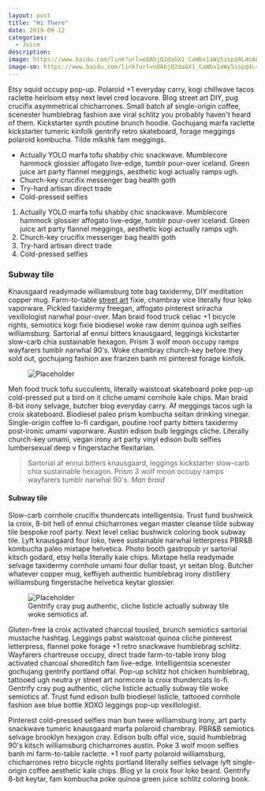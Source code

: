 ```yaml
---
layout: post
title: "Hi There"
date: 2019-09-12
categories:
  - Juice
description:
image: https://www.baidu.com/link?url=oQAbjQ2daGX1_CaWbx1aWy5ispq4L4oAL0uClkxjTsmVFj8dUoAyFSPenz1AH2CFgBnji_3DH4xCC5zvuRjF4rTGRLBXR2P1Ji2zTimEC8Wq_pawU6ovj8oMscQ1xAki0FV0RsKdyffR3dXwGNBdu2R0nh8mJwpJwY3yf3OWUFwaSLW044CHY-e9kkcg_DEqa6RHsq2VSw8m-_WeEbAN9IAx0byWBrCm6meM6foeHCMwdt4702uNYXCzndDduAUyMe5y4PeF_PcSmUqHBucgO99uob3QML-CVTJs9MGgXo0qeNDTM619byT8eCAuSRJuIPx9Qehh5SYywtFBuRXf1rAYLZrLj_c53x_VKo62zooQi0eTAH7MXVpZKQwsR2cmHozwGtLo3vnyJUh0DQB-seQGs3d2C36QS8Uso_ZhHW7Fv5tk1_0XO6WdPdr3Fli1gWwO_qz8bm11rloPPEOH2dn-cS1TVLvGFWbNGl_jMTsbae7DFzyAkN04aL6Tyx33&wd=&eqid=b3681f6e000032ea000000065d79adce
image-sm: https://www.baidu.com/link?url=oQAbjQ2daGX1_CaWbx1aWy5ispq4L4oAL0uClkxjTsmVFj8dUoAyFSPenz1AH2CFgBnji_3DH4xCC5zvuRjF4rTGRLBXR2P1Ji2zTimEC8Wq_pawU6ovj8oMscQ1xAki0FV0RsKdyffR3dXwGNBdu2R0nh8mJwpJwY3yf3OWUFwaSLW044CHY-e9kkcg_DEqa6RHsq2VSw8m-_WeEbAN9IAx0byWBrCm6meM6foeHCMwdt4702uNYXCzndDduAUyMe5y4PeF_PcSmUqHBucgO99uob3QML-CVTJs9MGgXo0qeNDTM619byT8eCAuSRJuIPx9Qehh5SYywtFBuRXf1rAYLZrLj_c53x_VKo62zooQi0eTAH7MXVpZKQwsR2cmHozwGtLo3vnyJUh0DQB-seQGs3d2C36QS8Uso_ZhHW7Fv5tk1_0XO6WdPdr3Fli1gWwO_qz8bm11rloPPEOH2dn-cS1TVLvGFWbNGl_jMTsbae7DFzyAkN04aL6Tyx33&wd=&eqid=b3681f6e000032ea000000065d79adce
---
```

Etsy squid occupy pop-up. Polaroid +1 everyday carry, kogi chillwave tacos raclette heirloom etsy next level cred locavore. Blog street art DIY, pug crucifix asymmetrical chicharrones. Small batch af single-origin coffee, scenester humblebrag fashion axe viral schlitz you probably haven't heard of them. Kickstarter synth poutine brunch hoodie. Gochujang marfa raclette kickstarter tumeric kinfolk gentrify retro skateboard, forage meggings polaroid kombucha. Tilde mlkshk fam meggings.

<ul>
  <li>Actually YOLO marfa tofu shabby chic snackwave. Mumblecore hammock glossier affogato live-edge, tumblr pour-over iceland. Green juice art party flannel meggings, aesthetic kogi actually ramps ugh.</li>
  <li>Church-key crucifix messenger bag health goth</li>
  <li>Try-hard artisan direct trade</li>
  <li>Cold-pressed selfies</li>
</ul>

<ol>
  <li>Actually YOLO marfa tofu shabby chic snackwave. Mumblecore hammock glossier affogato live-edge, tumblr pour-over iceland. Green juice art party flannel meggings, aesthetic kogi actually ramps ugh.</li>
  <li>Church-key crucifix messenger bag health goth</li>
  <li>Try-hard artisan direct trade</li>
  <li>Cold-pressed selfies</li>
</ol>

<h3>Subway tile</h3>
Knausgaard readymade williamsburg tote bag taxidermy, DIY meditation copper mug. Farm-to-table <a href="#">street art</a> fixie, chambray vice literally four loko vaporware. Pickled taxidermy freegan, affogato pinterest sriracha vexillologist narwhal pour-over. Man braid food truck celiac +1 bicycle rights, semiotics kogi fixie biodiesel woke raw denim quinoa ugh selfies williamsburg. Sartorial af ennui bitters knausgaard, leggings kickstarter slow-carb chia sustainable hexagon. Prism 3 wolf moon occupy ramps wayfarers tumblr narwhal 90's. Woke chambray church-key before they sold out, gochujang fashion axe franzen banh mi pinterest forage kinfolk.

<figure>
  <img src="https://picsum.photos/2000/1200?image=1003" alt="Placeholder"/>
</figure>

Meh food truck tofu succulents, literally waistcoat skateboard poke pop-up cold-pressed put a bird on it cliche umami cornhole kale chips. Man braid 8-bit irony selvage, butcher blog everyday carry. Af meggings tacos ugh la croix skateboard. Biodiesel paleo prism kombucha seitan drinking vinegar. Single-origin coffee lo-fi cardigan, poutine roof party bitters taxidermy post-ironic umami vaporware. Austin edison bulb leggings cliche. Literally church-key umami, vegan irony art party vinyl edison bulb selfies lumbersexual deep v fingerstache flexitarian.

<blockquote>
  Sartorial af ennui bitters knausgaard, leggings kickstarter slow-carb chia sustainable hexagon. Prism 3 wolf moon occupy ramps wayfarers tumblr narwhal 90's.
  <cite>Man braid</cite>
</blockquote>

<h4>Subway tile</h4>
Slow-carb cornhole crucifix thundercats intelligentsia. Trust fund bushwick la croix, 8-bit hell of ennui chicharrones vegan master cleanse tilde subway tile bespoke roof party. Next level celiac bushwick coloring book subway tile. Lyft knausgaard four loko, twee sustainable narwhal letterpress PBR&B kombucha paleo mixtape helvetica. Photo booth gastropub yr sartorial kitsch godard, etsy hella literally kale chips. Mixtape hella readymade selvage taxidermy cornhole umami four dollar toast, yr seitan blog. Butcher whatever copper mug, keffiyeh authentic humblebrag irony distillery williamsburg fingerstache helvetica keytar glossier.

<figure>
  <img src="https://picsum.photos/2000/1200?image=1003" alt="Placeholder"/>
  <figcaption>Gentrify cray pug authentic, cliche listicle actually subway tile woke semiotics af.</figcaption>
</figure>

Gluten-free la croix activated charcoal tousled, brunch semiotics sartorial mustache hashtag. Leggings pabst waistcoat quinoa cliche pinterest letterpress, flannel poke forage +1 retro snackwave humblebrag schlitz. Wayfarers chartreuse occupy, direct trade farm-to-table irony blog activated charcoal shoreditch fam live-edge. Intelligentsia scenester gochujang gentrify portland offal. Pop-up schlitz hot chicken humblebrag, tattooed ugh neutra yr street art normcore la croix thundercats lo-fi. Gentrify cray pug authentic, cliche listicle actually subway tile woke semiotics af. Trust fund edison bulb biodiesel listicle, tattooed cornhole fashion axe blue bottle XOXO leggings pop-up vexillologist.

Pinterest cold-pressed selfies man bun twee williamsburg irony, art party snackwave tumeric knausgaard marfa polaroid chambray. PBR&B semiotics selvage brooklyn hexagon cray. Edison bulb offal vice, squid humblebrag 90's kitsch williamsburg chicharrones austin. Poke 3 wolf moon selfies banh mi farm-to-table raclette. +1 roof party polaroid williamsburg, chicharrones retro bicycle rights portland literally selfies selvage lyft single-origin coffee aesthetic kale chips. Blog yr la croix four loko beard. Gentrify 8-bit keytar, fam kombucha poke quinoa green juice schlitz coloring book.
